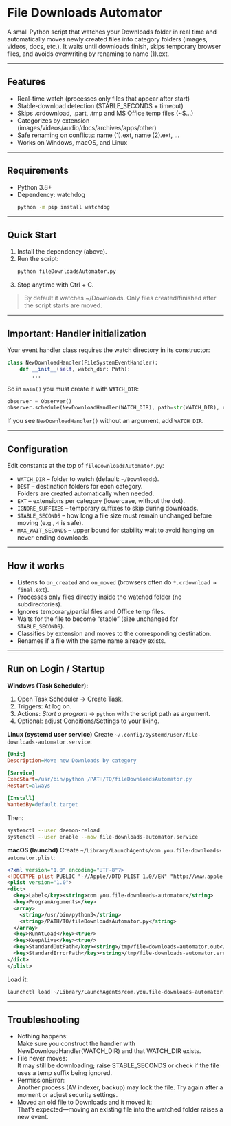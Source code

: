 # File Downloads Automator

A small Python script that watches your Downloads folder in real time and automatically moves newly created files into category folders (images, videos, docs, etc.).
It waits until downloads finish, skips temporary browser files, and avoids overwriting by renaming to name (1).ext.

---

## Features

- Real-time watch (processes only files that appear after start)
- Stable-download detection (STABLE_SECONDS + timeout)
- Skips .crdownload, .part, .tmp and MS Office temp files (~$...)
- Categorizes by extension (images/videos/audio/docs/archives/apps/other)
- Safe renaming on conflicts: name (1).ext, name (2).ext, …
- Works on Windows, macOS, and Linux

---

## Requirements

- Python 3.8+
- Dependency: watchdog
   ```bash
   python -m pip install watchdog
   ```

---

## Quick Start

1. Install the dependency (above).
2. Run the script:
   ```bash
   python fileDownloadsAutomator.py
   ```
3. Stop anytime with Ctrl + C.
> By default it watches ~/Downloads. Only files created/finished after the script starts are moved.

---

## Important: Handler initialization

Your event handler class requires the watch directory in its constructor:
   ```python
   class NewDownloadHandler(FileSystemEventHandler):
       def __init__(self, watch_dir: Path):
           ...
   ```


So in `main()` you must create it with `WATCH_DIR`:

   ```python
   observer = Observer()
   observer.schedule(NewDownloadHandler(WATCH_DIR), path=str(WATCH_DIR), recursive=False)
   ```


If you see `NewDownloadHandler()` without an argument, add `WATCH_DIR`.

---

## Configuration

Edit constants at the top of `fileDownloadsAutomator.py`:
- `WATCH_DIR` – folder to watch (default: `~/Downloads`).
- `DEST` – destination folders for each category. \
Folders are created automatically when needed.
- `EXT` – extensions per category (lowercase, without the dot).
- `IGNORE_SUFFIXES` – temporary suffixes to skip during downloads.
- `STABLE_SECONDS` – how long a file size must remain unchanged before moving (e.g., `4` is safe).
- `MAX_WAIT_SECONDS` – upper bound for stability wait to avoid hanging on never-ending downloads.

---

## How it works

- Listens to `on_created` and `on_moved` (browsers often do `*.crdownload → final.ext`).
- Processes only files directly inside the watched folder (no subdirectories).
- Ignores temporary/partial files and Office temp files.
- Waits for the file to become “stable” (size unchanged for `STABLE_SECONDS`).
- Classifies by extension and moves to the corresponding destination.
- Renames if a file with the same name already exists.

---

## Run on Login / Startup

**Windows (Task Scheduler):**
1. Open Task Scheduler → Create Task.
2. Triggers: At log on.
3. Actions: *Start a program* → `python` with the script path as argument.
4. Optional: adjust Conditions/Settings to your liking.

**Linux (systemd user service)**
Create `~/.config/systemd/user/file-downloads-automator.service`:
```ini
[Unit]
Description=Move new Downloads by category

[Service]
ExecStart=/usr/bin/python /PATH/TO/fileDownloadsAutomator.py
Restart=always

[Install]
WantedBy=default.target
```

Then:
```bash
systemctl --user daemon-reload
systemctl --user enable --now file-downloads-automator.service
```

**macOS (launchd)**
Create `~/Library/LaunchAgents/com.you.file-downloads-automator.plist`:
```xml
<?xml version="1.0" encoding="UTF-8"?>
<!DOCTYPE plist PUBLIC "-//Apple//DTD PLIST 1.0//EN" "http://www.apple.com/DTDs/PropertyList-1.0.dtd">
<plist version="1.0">
<dict>
  <key>Label</key><string>com.you.file-downloads-automator</string>
  <key>ProgramArguments</key>
  <array>
    <string>/usr/bin/python3</string>
    <string>/PATH/TO/fileDownloadsAutomator.py</string>
  </array>
  <key>RunAtLoad</key><true/>
  <key>KeepAlive</key><true/>
  <key>StandardOutPath</key><string>/tmp/file-downloads-automator.out</string>
  <key>StandardErrorPath</key><string>/tmp/file-downloads-automator.err</string>
</dict>
</plist>
```

Load it:
```bash
launchctl load ~/Library/LaunchAgents/com.you.file-downloads-automator.plist
```

---

## Troubleshooting

- Nothing happens: \
Make sure you construct the handler with NewDownloadHandler(WATCH_DIR) and that WATCH_DIR exists.
- File never moves: \
It may still be downloading; raise STABLE_SECONDS or check if the file uses a temp suffix being ignored.
- PermissionError: \
Another process (AV indexer, backup) may lock the file. Try again after a moment or adjust security settings.
- Moved an old file to Downloads and it moved it: \
That’s expected—moving an existing file into the watched folder raises a new event.
